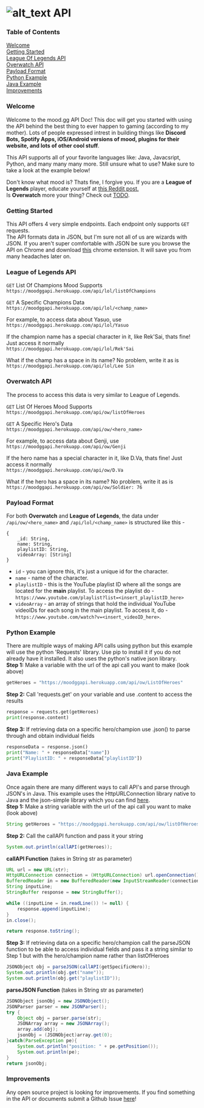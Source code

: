 # ![alt_text](https://i.imgur.com/xvvUMf1.png) API

### Table of Contents
[Welcome](#welcome)<br>
[Getting Started](#getting-started)<br> 
[League Of Legends API](#league-of-legends-api)<br>
[Overwatch API](#overwatch-api)<br>
[Payload Format](#payload-format)<br>
[Python Example](#python-example)<br>
[Java Example](#java-example)<br>
[Improvements](#improvements)


### Welcome
Welcome to the mood.gg API Doc! This doc will get you started with using the API behind the best thing to ever happen to gaming (according to my mother). Lots of people expressed intrest in building things like **Discord Bots, Spotify Apps, iOS/Android versions of mood, plugins for their website, and lots of other cool stuff**. 

This API supports all of your favorite languages like: Java, Javacsript, Python, and many many many more. Still unsure what to use? Make sure to take a look at the example below! 

Don't know what mood is? Thats fine, I forgive you. If you are a **League of Legends** player, educate yourself at [this Reddit post.](https://www.reddit.com/r/leagueoflegends/comments/6m91vo/after_months_of_painful_work_and_lots_of_coffee/?utm_content=title&utm_medium=user&utm_source=reddit&utm_name=frontpage)<br>
Is **Overwatch** more your thing? Check out [TODO](TODO). 

### Getting Started
This API offers 4 very simple endpoints. Each endpoint only supports `GET` requests.<br>
The API formats data in JSON, but I'm sure not all of us are wizards with JSON. If you aren't super comfortable with JSON be sure you browse the API on Chrome and download [this](https://chrome.google.com/webstore/detail/jsonview/chklaanhfefbnpoihckbnefhakgolnmc?hl=en) chrome extension. It will save you from many headaches later on.

### League of Legends API
`GET` List Of Champions Mood Supports<br>
```https://moodggapi.herokuapp.com/api/lol/listOfChampions```

`GET` A Specific Champions Data<br>
```https://moodggapi.herokuapp.com/api/lol/<champ_name>```

For example, to access data about Yasuo, use<br>
```https://moodggapi.herokuapp.com/api/lol/Yasuo```

If the champion name has a special character in it, like Rek'Sai, thats fine! Just access it normally<br>
```https://moodggapi.herokuapp.com/api/lol/Rek'Sai```

What if the champ has a space in its name? No problem, write it as is<br>
```https://moodggapi.herokuapp.com/api/lol/Lee Sin```


### Overwatch API
The process to access this data is very similar to League of Legends.

`GET` List Of Heroes Mood Supports<br> 
```https://moodggapi.herokuapp.com/api/ow/listOfHeroes```

`GET` A Specific Hero's Data<br>
```https://moodggapi.herokuapp.com/api/ow/<hero_name>```

For example, to access data about Genji, use<br> 
```https://moodggapi.herokuapp.com/api/ow/Genji```

If the hero name has a special character in it, like D.Va, thats fine! Just access it normally<br>
```https://moodggapi.herokuapp.com/api/ow/D.Va```

What if the hero has a space in its name? No problem, write it as is<br>
```https://moodggapi.herokuapp.com/api/ow/Soldier: 76```


### Payload Format
For both **Overwatch** and **League of Legends**, the data under ```/api/ow/<hero_name>``` and ```/api/lol/<champ_name>``` is structured like this - 

```
{
    _id: String,
    name: String,
    playlistID: String,
    videoArray: [String]
}
```

- ```id``` - you can ignore this, it's just a unique id for the character.
- ```name``` - name of the character. 
- ```playlistID``` - this is the YouTube playlist ID where all the songs are located for the **main** playlist. To access the playlist do -  ```https://www.youtube.com/playlist?list=<insert_playlistID_here>```
- ```videoArray``` - an array of strings that hold the individual YouTube videoIDs for each song in the main playlist. To access it, do - ```https://www.youtube.com/watch?v=<insert_videoID_here>```.


### Python Example
There are multiple ways of making API calls using python but this example will use the python 'Requests' library. Use pip to install it if you do not already have it installed. It also uses the python's native json library.<br>
**Step 1:** Make a variable with the url of the api call you want to make (look above)
```python 
getHeroes = "https://moodggapi.herokuapp.com/api/ow/ListOfHeroes"
```
**Step 2:** Call 'requests.get' on your variable and use .content to access the results
```python 
response = requests.get(getHeroes)
print(response.content)
```
**Step 3:** If retrieving data on a specific hero/champion use .json() to parse through and obtain individual fields
```python 
responseData = response.json()
print("Name: " + responseData["name"])
print("PlaylistID: " + responseData["playlistID"])
```

### Java Example
Once again there are many different ways to call API's and parse through JSON's in Java. This example uses the HttpURLConnection library native to Java and the json-simple library which you can find [here](https://code.google.com/archive/p/json-simple/).<br>
**Step 1:** Make a string variable with the url of the api call you want to make (look above)
```java
String getHeroes = "https://moodggapi.herokuapp.com/api/ow/listOfHeroes";
```
**Step 2:** Call the callAPI function and pass it your string
```java
System.out.println(callAPI(getHeroes));
```
**callAPI Function** (takes in String str as parameter)
```java
URL url = new URL(str);
HttpURLConnection connection = (HttpURLConnection) url.openConnection();
BufferedReader in = new BufferedReader(new InputStreamReader(connection.getInputStream()));
String inputLine;
StringBuffer response = new StringBuffer();

while ((inputLine = in.readLine()) != null) {
    response.append(inputLine);
}
in.close();

return response.toString();
```
**Step 3:** If retrieving data on a specific hero/champion call the parseJSON function to be able to access individual fields and pass it a string similar to Step 1 but with the hero/champion name rather than listOfHeroes
```java
JSONObject obj = parseJSON(callAPI(getSpecificHero));
System.out.println(obj.get("name"));
System.out.println(obj.get("playlistID"));
```
**parseJSON Function** (takes in String str as parameter)
```java
JSONObject jsonObj = new JSONObject();
JSONParser parser = new JSONParser();
try {
    Object obj = parser.parse(str);
    JSONArray array = new JSONArray();
    array.add(obj);
    jsonObj = (JSONObject)array.get(0);
}catch(ParseException pe){
    System.out.println("position: " + pe.getPosition());
    System.out.println(pe);
}
return jsonObj;
```

### Improvements
Any open source project is looking for improvements. If you find something in the API or documents submit a Github Issue [here](https://github.com/farzaa/MoodGGAPIDocs/issues)!
